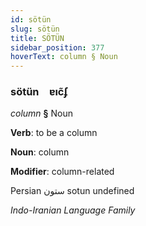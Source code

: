 ```yaml
---
id: sötün
slug: sötün
title: SÖTÜN
sidebar_position: 377
hoverText: column § Noun
---
```


### sötün&emsp;<span kind="abugida">ɐıc̃ʄ</span>

*column* **§** Noun

**Verb**: to be a column

**Noun**: column

**Modifier**: column-related

Persian ستون sotun undefined

*Indo-Iranian Language Family*